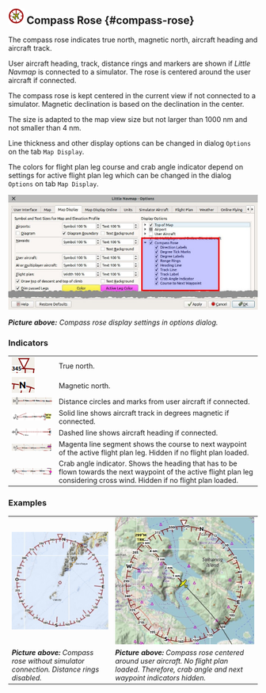 ## ![Compass Rose](../images/icons/compassrose.png "Compass Rose") Compass Rose {#compass-rose}

The compass rose indicates true north, magnetic north, aircraft heading and aircraft track.

User aircraft heading, track, distance rings and markers are shown if _Little Navmap_ is connected to a simulator. The rose is centered around the user aircraft if connected.

The compass rose is kept centered in the current view if not connected to a simulator. Magnetic declination is based on the declination in the center.

The size is adapted to the map view size but not larger than 1000 nm and not smaller than 4 nm.

Line thickness and other display options can be changed in dialog `Options` on the tab `Map Display`.

The colors for flight plan leg course and crab angle indicator depend on settings for active flight plan leg which can be changed in the dialog `Options` on tab `Map Display`.

![Compass Rose Display Options](../images/compass_rose_opts.jpg "Compass Rose Display Options")

_**Picture above:** Compass rose display settings in options dialog._

### Indicators

| | |
| --- | --- |
| ![True North](../images/legend/compass_rose_true_north.png "True North") | True north. |
| ![Magnetic North](../images/legend/compass_rose_mag_north.png "Magnetic North") | Magnetic north. |
| ![Distance Circles](../images/legend/compass_rose_dist.png "Distance Circles") | Distance circles and marks from user aircraft if connected. |
| ![Aircraft Track](../images/legend/compass_rose_track.png "Aircraft Track") | Solid line shows aircraft track in degrees magnetic if connected. |
| ![Aircraft Heading](../images/legend/compass_rose_heading.png "Aircraft Heading") | Dashed line shows aircraft heading if connected. |
| ![Flight Plan Leg Course](../images/legend/compass_rose_leg.png "Flight Plan Leg Course") | Magenta line segment shows the course to next waypoint of the active flight plan leg. Hidden if no flight plan loaded. |
| ![Crab Angle](../images/legend/compass_rose_crab.png "Crab Angle") | Crab angle indicator. Shows the heading that has to be flown towards the next waypoint of the active flight plan leg considering cross wind. Hidden if no flight plan loaded. |

### Examples
| | |
| --- | --- |
| ![Compass Rose](../images/compass_rose.jpg "Compass Rose") | ![Compass Rose Aircraft](../images/compass_rose_aircraft.jpg "Compass Rose with Aircraft") |
| _**Picture above:** Compass rose without simulator connection. Distance rings disabled._ | _**Picture above:** Compass rose centered around user aircraft. No flight plan loaded. Therefore, crab angle and next waypoint indicators hidden._ |
